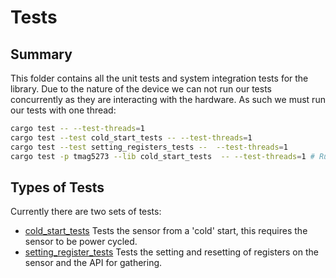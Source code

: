 # Tests

## Summary

This folder contains all the unit tests and system integration tests for the library.
Due to the nature of the device we can not run our tests concurrently as they are
interacting with the hardware. As such we must run our tests with one thread:

```bash
cargo test -- --test-threads=1
cargo test --test cold_start_tests -- --test-threads=1
cargo test --test setting_registers_tests --  --test-threads=1
cargo test -p tmag5273 --lib cold_start_tests  -- --test-threads=1 # Run tests within the crate
```

## Types of Tests

Currently there are two sets of tests:

- [cold_start_tests](./cold_start_tests.rs) Tests the sensor from a 'cold' start,
this requires the sensor to be power cycled.
- [setting_register_tests](./setting_registers_tests.rs) Tests the setting and
resetting of registers on the sensor and the API for gathering.
